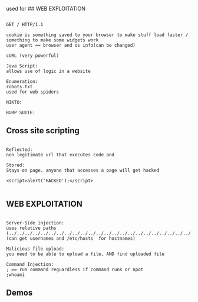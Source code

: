 used for ## WEB EXPLOITATION
```

GET / HTTP/1.1

cookie is something saved to your browser to make stuff load faster / something to make some widgets work
user agent == browser and os info(can be changed)

cURL (very powerful)

Java Script:
allows use of logic in a website

Enumeration:
robots.txt
used for web spiders

NIKTO:

BURP SUITE:

```

## Cross site scripting
```

Reflected:
non legitimate url that executes code and

Stored:
Stays on page. anyone that accesses a page will get hacked

<script>alert('HACKED');</script>


```

## WEB EXPLOITATION
```

Server-Side injection:
uses relative paths (../../../../../../../../../../../../../../../../../../../../../../../../etc/passwd)(can get usernames and /etc/hosts  for hostnames)

Malicious file upload:
you need to be able to upload a file, AND find uploaded file

Command Injection:
; == run command reguardless if command runs or npot
;whoami

```

## Demos
```



```

## 
```



```

## 
```



```

## 
```



```

## 
```



```

## 
```



```

## 
```



```

## 
```



```

## 
```



```

## 
```



```

## 
```



```

## 
```



```

## 
```



```

## 
```



```

## 
```



```

## 
```



```

## 
```



```

## 
```



```

## 
```



```

